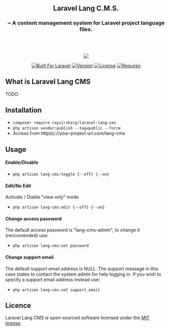 <h2 align="center">Laravel Lang C.M.S.</h2>
<h3 align="center">~ A content management system for Laravel project language files.</h3>
<br><br>
<p align="center"><img src="https://raw.githubusercontent.com/raysirsharp/img-storage/master/lang-cms-header.png"></p>
<p align="center">
<a target="_blank" href="https://laravel.com/"><img src="https://img.shields.io/badge/Built%20For-Laravel-orange" alt="Built For Laravel"></a>
<a target="_blank" href="https://packagist.org/packages/raysirsharp/laravel-lang-cms"><img src="https://img.shields.io/badge/Current%20Version-0.1.1-blue" alt="Version"></a>
<a target="_blank" href="https://packagist.org/packages/raysirsharp/laravel-lang-cms"><img src="https://img.shields.io/badge/License-MIT-green" alt="License"></a>
<a target="_blank" href="https://laravel.com/"><img src="https://img.shields.io/badge/Requires-Laravel%20%5E7.0-red" alt="Requires"></a>
</p>

## What is Laravel Lang CMS

TODO

## Installation
- `composer require raysirsharp/laravel-lang-cms`
- `php artisan vendor:publish --tag=public --force`
- Access from http(s)://your-project-url.com/lang-cms

## Usage

#### Enable/Disable
- `php artisan lang-cms:toggle {--off} {--on}`

#### Edit/No Edit
Activate / Diable "view only" mode 
- `php artisan lang-cms:edit {--off} {--on}`

#### Change access password
The default access password is "lang-cms-admin", to change it (reccomended) use:
- `php artisan lang-cms:set password`

#### Change support email
The default support email address is NULL. The support message in this case states to contact the system admin for help logging in. If you wish to specify a support email address instead use:
- `php artisan lang-cms:set support_email`

## Licence
Laravel Lang CMS is open-sourced software licensed under the [MIT license](LICENSE.md).
